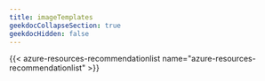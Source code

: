 ```yaml
---
title: imageTemplates
geekdocCollapseSection: true
geekdocHidden: false
---
```


{{< azure-resources-recommendationlist name="azure-resources-recommendationlist" >}}

